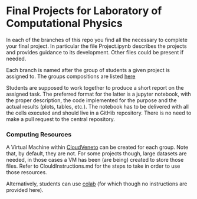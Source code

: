 # Final Projects for Laboratory of Computational Physics

In each of the branches of this repo you find all the necessary to complete your final project.
In particular the file Project.ipynb describes the projects and provides guidance to its development.
Other files could be present if needed.

Each branch is named after the group of students a given project is assigned to.
The groups compositions are listed [here](https://docs.google.com/spreadsheets/d/1wmtrJ9o6YSEJlNEczD82Yzv0DnXJEAosRwRk-ccl80o/edit?usp=sharing)

Students are supposed to work together to produce a short report on the assigned task. The preferred format for the latter is a jupyter notebook, with the proper description, the code implemented for the purpose and the actual results (plots, tables, etc.). The notebook has to be delivered with all the cells executed and should live in a GitHib repository. There is no need to make a pull request to the central repository.

### Computing Resources

A Virtual Machine within [CloudVeneto](http://cloudveneto.it/) can be created for each group. Note that, by default, they are not. For some projects though, large datasets are needed, in those cases a VM has been (are being) created to store those files. Refer to ClouldInstructions.md for the steps to take in order to use those resources.

Alternatively, students can use [colab](https://colab.research.google.com/) (for which though no instructions are provided here).

